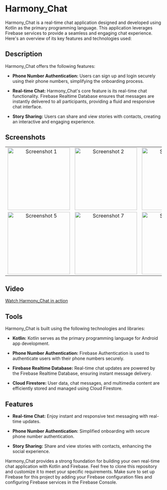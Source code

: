 # Harmony_Chat

Harmony_Chat is a real-time chat application designed and developed using Kotlin as the primary programming language. This application leverages Firebase services to provide a seamless and engaging chat experience. Here's an overview of its key features and technologies used:

## Description

Harmony_Chat offers the following features:

- **Phone Number Authentication:** Users can sign up and login securely using their phone numbers, simplifying the onboarding process.

- **Real-time Chat:** Harmony_Chat's core feature is its real-time chat functionality. Firebase Realtime Database ensures that messages are instantly delivered to all participants, providing a fluid and responsive chat interface.

- **Story Sharing:** Users can share and view stories with contacts, creating an interactive and engaging experience.

## Screenshots
<table>
  <tr>
    <td align="center"><img src="https://github.com/AnmarSammour/HarmonyChat/assets/112755848/e5511a6b-db31-44d5-9f64-53e36ab81f15" alt="Screenshot 1" width="200"/></td>
    <td align="center"><img src="https://github.com/AnmarSammour/HarmonyChat/assets/112755848/ce22045d-2265-48bd-8755-7e9c6d7e07bc" alt="Screenshot 2" width="200"/></td>
    <td align="center"><img src="https://github.com/AnmarSammour/HarmonyChat/assets/112755848/695173b7-d9fb-4ec6-afd2-e19b0ed33253" alt="Screenshot 3" width="200"/></td>
    <td align="center"><img src="https://github.com/AnmarSammour/HarmonyChat/assets/112755848/31d1953e-42e9-4f8d-9fd8-9ebad16e09ec" alt="Screenshot 4" width="200"/></td>
  </tr>
  <tr>
    <td align="center"><img src="https://github.com/AnmarSammour/HarmonyChat/assets/112755848/496f412c-b35f-4758-8c77-75c4eff74e7a" alt="Screenshot 5" width="200"/></td>
    <td align="center"><img src="https://github.com/AnmarSammour/HarmonyChat/assets/112755848/9fe27974-24a3-4106-8d32-d5631cac54bb" alt="Screenshot 7" width="200"/></td>
    <td align="center"><img src="https://github.com/AnmarSammour/HarmonyChat/assets/112755848/8da0323b-d3ac-4d60-a2ad-d1e92d04c9f2" alt="Screenshot 9" width="200"/></td>
    <td align="center"><img src="https://github.com/AnmarSammour/HarmonyChat/assets/112755848/bc291343-06a3-4256-a34f-af760eef2a0b" alt="Screenshot 8" width="200"/></td>
  </tr>
</table>

## Video
[Watch Harmony_Chat in action](https://github.com/AnmarSammour/HarmonyChat/assets/112755848/20df19eb-30f8-4e88-a2e6-15e1c56394f3)

## Tools

Harmony_Chat is built using the following technologies and libraries:

- **Kotlin:** Kotlin serves as the primary programming language for Android app development.

- **Phone Number Authentication:** Firebase Authentication is used to authenticate users with their phone numbers securely.

- **Firebase Realtime Database:** Real-time chat updates are powered by the Firebase Realtime Database, ensuring instant message delivery.

- **Cloud Firestore:** User data, chat messages, and multimedia content are efficiently stored and managed using Cloud Firestore.

## Features

- **Real-time Chat:** Enjoy instant and responsive text messaging with real-time updates.

- **Phone Number Authentication:** Simplified onboarding with secure phone number authentication.

- **Story Sharing:** Share and view stories with contacts, enhancing the social experience.

Harmony_Chat provides a strong foundation for building your own real-time chat application with Kotlin and Firebase. Feel free to clone this repository and customize it to meet your specific requirements. Make sure to set up Firebase for this project by adding your Firebase configuration files and configuring Firebase services in the Firebase Console.

